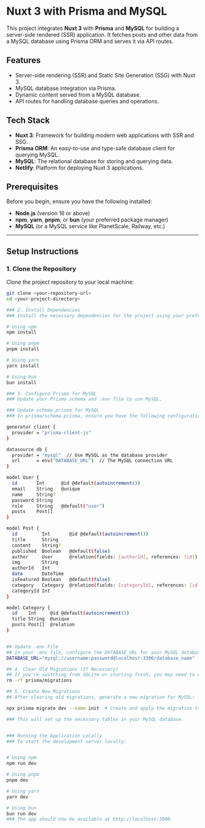 # Nuxt 3 with Prisma and MySQL

This project integrates **Nuxt 3** with **Prisma** and **MySQL** for building a server-side rendered (SSR) application. It fetches posts and other data from a MySQL database using Prisma ORM and serves it via API routes.

## Features

- Server-side rendering (SSR) and Static Site Generation (SSG) with Nuxt 3.
- MySQL database integration via Prisma.
- Dynamic content served from a MySQL database.
- API routes for handling database queries and operations.

## Tech Stack

- **Nuxt 3**: Framework for building modern web applications with SSR and SSG.
- **Prisma ORM**: An easy-to-use and type-safe database client for querying MySQL.
- **MySQL**: The relational database for storing and querying data.
- **Netlify**: Platform for deploying Nuxt 3 applications.

## Prerequisites

Before you begin, ensure you have the following installed:

- **Node.js** (version 16 or above)
- **npm**, **yarn**, **pnpm**, or **bun** (your preferred package manager)
- **MySQL** (or a MySQL service like PlanetScale, Railway, etc.)

---

## Setup Instructions

### 1. Clone the Repository

Clone the project repository to your local machine:

```bash
git clone <your-repository-url>
cd <your-project-directory>

### 2. Install Dependencies
### Install the necessary dependencies for the project using your preferred package manager:

# Using npm
npm install

# Using pnpm
pnpm install

# Using yarn
yarn install

# Using bun
bun install

### 3. Configure Prisma for MySQL
### Update your Prisma schema and .env file to use MySQL.

### Update schema.prisma for MySQL
### In prisma/schema.prisma, ensure you have the following configuration for MySQL:

generator client {
  provider = "prisma-client-js"
}

datasource db {
  provider = "mysql"  // Use MySQL as the database provider
  url      = env("DATABASE_URL")  // The MySQL connection URL
}

model User {
  id       Int      @id @default(autoincrement())
  email    String   @unique
  name     String?
  password String
  role     String   @default("user")
  posts    Post[]
}

model Post {
  id         Int       @id @default(autoincrement())
  title      String
  content    String?
  published  Boolean   @default(false)
  author     User      @relation(fields: [authorId], references: [id])
  img        String
  authorId   Int
  date       DateTime
  isFeatured Boolean   @default(false)
  category   Category  @relation(fields: [categoryId], references: [id])
  categoryId Int
}

model Category {
  id    Int     @id @default(autoincrement())
  title String  @unique
  posts Post[]  @relation
}


## Update .env File
## In your .env file, configure the DATABASE_URL for your MySQL database:
DATABASE_URL="mysql://username:password@localhost:3306/database_name"

## 4. Clear Old Migrations (If Necessary)
## If you're switching from SQLite or starting fresh, you may need to clear any previous migrations. Delete the migration folder:
rm -rf prisma/migrations

## 5. Create New Migrations
## After clearing old migrations, generate a new migration for MySQL:

npx prisma migrate dev --name init  # Create and apply the migration to MySQL

### This will set up the necessary tables in your MySQL database.


### Running the Application Locally
### To start the development server locally:


# Using npm
npm run dev

# Using pnpm
pnpm dev

# Using yarn
yarn dev

# Using bun
bun run dev
### The app should now be available at http://localhost:3000.

```
